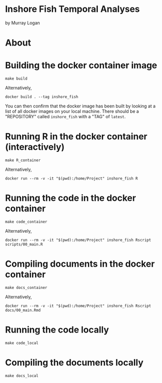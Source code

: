 # Inshore Fish Temporal Analyses
by Murray Logan

# About

# Building the docker container image

```{build docker, engine='bash', results='markdown', eval=FALSE}
make build
```

Alternatively,

```{build docker alt, engine='bash', results='markdown', eval=FALSE}
docker build . --tag inshore_fish
```

You can then confirm that the docker image has been built by looking
at a list of all docker images on your local machine.  There should be
a "REPOSITORY" called `inshore_fish` with a "TAG" of `latest`.

# Running R in the docker container (interactively)

```{run docker, engine='bash', results='markdown', eval=FALSE}
make R_container
```

Alternatively,

```{run docker alt, engine='bash', results='markdown', eval=FALSE}
docker run --rm -v -it "$(pwd):/home/Project" inshore_fish R
```

# Running the code in the docker container

```{run docker code container, engine='bash', results='markdown', eval=FALSE}
make code_container
```

Alternatively,

```{run docker code container alt, engine='bash', results='markdown', eval=FALSE}
docker run --rm -v -it "$(pwd):/home/Project" inshore_fish Rscript scripts/00_main.R
```

# Compiling documents in the docker container

```{run docker docs container, engine='bash', results='markdown', eval=FALSE}
make docs_container
```

Alternatively,

```{run docker docs container alt, engine='bash', results='markdown', eval=FALSE}
docker run --rm -v -it "$(pwd):/home/Project" inshore_fish Rscript docs/00_main.Rmd
```

# Running the code locally 

```{run docker code local, engine='bash', results='markdown', eval=FALSE}
make code_local
```

# Compiling the documents locally 

```{run docker docs local, engine='bash', results='markdown', eval=FALSE}
make docs_local
```
